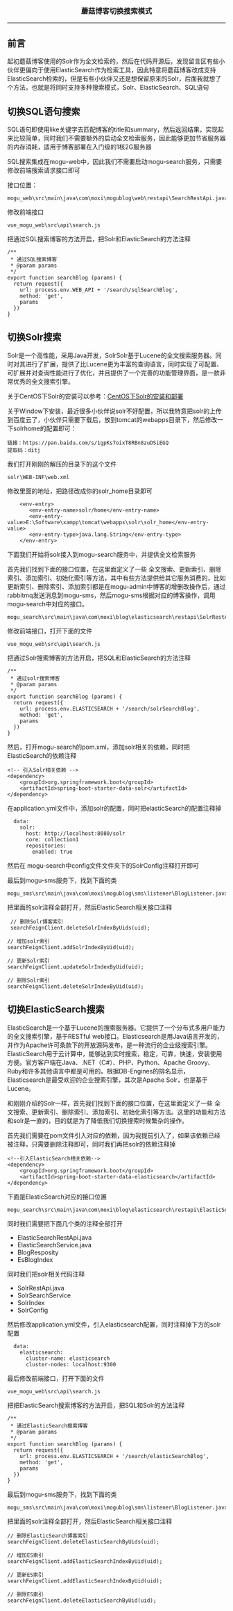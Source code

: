 ### <center>蘑菇博客切换搜索模式
***
## 前言

起初蘑菇博客使用的Solr作为全文检索的，然后在代码开源后，发现留言区有些小伙伴更偏向于使用ElasticSearch作为检索工具，因此特意将蘑菇博客改成支持ElasticSearch检索的，但是有些小伙伴又还是想保留原来的Solr，后面我就想了个方法，也就是将同时支持多种搜索模式，Solr、ElasticSearch、SQL语句

## 切换SQL语句搜索

SQL语句即使用like关键字去匹配博客的title和summary，然后返回结果，实现起来比较简单，同时我们不需要额外的启动全文检索服务，因此能够更加节省服务器的内存消耗，适用于博客部署在入门级的1核2G服务器

SQL搜索集成在mogu-web中，因此我们不需要启动mogu-search服务，只需要修改前端搜索请求接口即可

接口位置：

```
mogu_web\src\main\java\com\moxi\mogublog\web\restapi\SearchRestApi.java
```

修改前端接口

```
vue_mogu_web\src\api\search.js
```

把通过SQL搜索博客的方法开启，把Solr和ElasticSearch的方法注释

```
/**
 * 通过SQL搜索博客
 * @param params
 */
export function searchBlog (params) {
  return request({
    url: process.env.WEB_API + '/search/sqlSearchBlog',
    method: 'get',
    params
  })
}

```

## 切换Solr搜索

Solr是一个高性能，采用Java开发，SolrSolr基于Lucene的全文搜索服务器。同时对其进行了扩展，提供了比Lucene更为丰富的查询语言，同时实现了可配置、可扩展并对查询性能进行了优化，并且提供了一个完善的功能管理界面，是一款非常优秀的全文搜索引擎。

关于CentOS下Solr的安装可以参考：[CentOS下Solr的安装和部署](http://www.moguit.cn/#/info?blogUid=7c7404c456904be5b7736238f28d2515)

关于Window下安装，最近很多小伙伴说solr不好配置，所以我特意把solr的上传到百度云了，小伙伴只需要下载后，放到tomcat的webapps目录下，然后修改一下solrhome的配置即可：

```
链接：https://pan.baidu.com/s/1gpKs7oixT8RBn8zuDSiEGQ 
提取码：ditj 
```

我们打开刚刚的解压的目录下的这个文件

```
solr\WEB-INF\web.xml
```

修改里面的地址，把路径改成你的solr_home目录即可

```
    <env-entry>
       <env-entry-name>solr/home</env-entry-name>
       <env-entry-value>E:\Software\xampp\tomcat\webapps\solr\solr_home</env-entry-value>
       <env-entry-type>java.lang.String</env-entry-type>
    </env-entry>
```

下面我们开始将solr接入到mogu-search服务中，并提供全文检索服务

首先我们找到下面的接口位置，在这里面定义了一些 全文搜索、更新索引、删除索引、添加索引、初始化索引等方法，其中有些方法提供给其它服务消费的，比如更新索引、删除索引、添加索引都是在mogu-admin中博客的增删改操作后，通过rabbitmq发送消息到mogu-sms，然后mogu-sms根据对应的博客操作，调用mogu-search中对应的接口。

```
mogu_search\src\main\java\com\moxi\blog\elasticsearch\restapi\SolrRestApi.java
```

修改前端接口，打开下面的文件

```
vue_mogu_web\src\api\search.js
```

把通过Solr搜索博客的方法开启，把SQL和ElasticSearch的方法注释

```
/**
 * 通过solr搜索博客
 * @param params
 */
export function searchBlog (params) {
  return request({
    url: process.env.ELASTICSEARCH + '/search/solrSearchBlog',
    method: 'get',
    params
  })
}
```

然后，打开mogu-search的pom.xml，添加solr相关的依赖，同时把ElasticSearch的依赖注释

```
<!-- 引入Solr相关依赖 -->
<dependency>
    <groupId>org.springframework.boot</groupId>
    <artifactId>spring-boot-starter-data-solr</artifactId>
</dependency>
```

在application.yml文件中，添加solr的配置，同时把elasticSearch的配置注释掉

```
  data:
    solr:
      host: http://localhost:8080/solr
      core: collection1
      repositories:
        enabled: true
```

然后在 mogu-search中config文件文件夹下的SolrConfig注释打开即可

最后到mogu-sms服务下，找到下面的类

```
mogu_sms\src\main\java\com\moxi\mogublog\sms\listener\BlogListener.java
```

把里面的solr注释全部打开，然后ElasticSearch相关接口注释

```
 // 删除Solr博客索引
 searchFeignClient.deleteSolrIndexByUids(uid);
 
// 增加solr索引
searchFeignClient.addSolrIndexByUid(uid);

// 更新Solr索引
searchFeignClient.updateSolrIndexByUid(uid);

// 删除Solr索引
searchFeignClient.deleteSolrIndexByUid(uid);
```



## 切换ElasticSearch搜索

ElasticSearch是一个基于Lucene的搜索服务器。它提供了一个分布式多用户能力的全文搜索引擎，基于RESTful web接口。Elasticsearch是用Java语言开发的，并作为Apache许可条款下的开放源码发布，是一种流行的企业级搜索引擎。ElasticSearch用于云计算中，能够达到实时搜索，稳定，可靠，快速，安装使用方便。官方客户端在Java、.NET（C#）、PHP、Python、Apache Groovy、Ruby和许多其他语言中都是可用的。根据DB-Engines的排名显示，Elasticsearch是最受欢迎的企业搜索引擎，其次是Apache Solr，也是基于Lucene。

和刚刚介绍的Solr一样，首先我们找到下面的接口位置，在这里面定义了一些 全文搜索、更新索引、删除索引、添加索引、初始化索引等方法。这里的功能和方法和solr是一直的，目的就是为了降低我们切换搜索时候繁杂的操作。

首先我们需要在pom文件引入对应的依赖，因为我提前引入了，如果该依赖已经被注释，只需要删除注释即可，同时我们再把solr的依赖注释掉

```
<!--引入ElasticSearch相关依赖-->
<dependency>
    <groupId>org.springframework.boot</groupId>
    <artifactId>spring-boot-starter-data-elasticsearch</artifactId>
</dependency>
```

下面是ElasticSearch对应的接口位置

```
mogu_search\src\main\java\com\moxi\blog\elasticsearch\restapi\ElasticSearchRestApi.java
```

同时我们需要把下面几个类的注释全部打开

- ElasticSearchRestApi.java
- ElasticSearchService.java
- BlogResposity
- EsBlogIndex

同时我们把solr相关代码注释

- SolrRestApi.java
- SolrSearchService
- SolrIndex
- SolrConfig

然后修改application.yml文件，引入elasticsearch配置，同时注释掉下方的solr配置

```
  data:
    elasticsearch:
      cluster-name: elasticsearch
      cluster-nodes: localhost:9300
```

最后修改前端接口，打开下面的文件

```
vue_mogu_web\src\api\search.js
```

把把ElasticSearch搜索博客的方法开启，把SQL和Solr的方法注释

```
/**
 * 通过ElasticSearch搜索博客
 * @param params
 */
export function searchBlog (params) {
  return request({
    url: process.env.ELASTICSEARCH + '/search/elasticSearchBlog',
    method: 'get',
    params
  })
}
```

最后到mogu-sms服务下，找到下面的类

```
mogu_sms\src\main\java\com\moxi\mogublog\sms\listener\BlogListener.java
```

把里面的solr注释全部打开，然后ElasticSearch相关接口注释

```
// 删除ElasticSearch博客索引
searchFeignClient.deleteElasticSearchByUids(uid);
 
// 增加ES索引
searchFeignClient.addElasticSearchIndexByUid(uid);

// 更新ES索引
searchFeignClient.addElasticSearchIndexByUid(uid);

// 删除ES索引
searchFeignClient.deleteElasticSearchByUid(uid);
```





